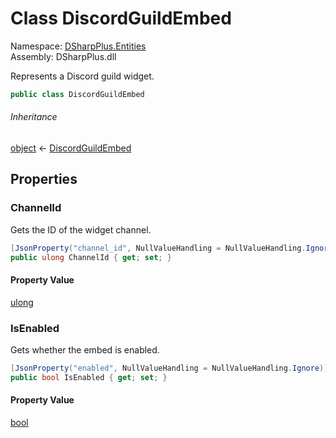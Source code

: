 # Class DiscordGuildEmbed

Namespace: [DSharpPlus.Entities](DSharpPlus.Entities.md)  
Assembly: DSharpPlus.dll

Represents a Discord guild widget.

```csharp
public class DiscordGuildEmbed
```

###### Inheritance

[object](https://learn.microsoft.com/dotnet/api/system.object) ← 
[DiscordGuildEmbed](DSharpPlus.Entities.DiscordGuildEmbed.md)

## Properties

### <a id="DSharpPlus_Entities_DiscordGuildEmbed_ChannelId"></a>ChannelId

Gets the ID of the widget channel.

```csharp
[JsonProperty("channel_id", NullValueHandling = NullValueHandling.Ignore)]
public ulong ChannelId { get; set; }
```

#### Property Value

[ulong](https://learn.microsoft.com/dotnet/api/system.uint64)

### <a id="DSharpPlus_Entities_DiscordGuildEmbed_IsEnabled"></a>IsEnabled

Gets whether the embed is enabled.

```csharp
[JsonProperty("enabled", NullValueHandling = NullValueHandling.Ignore)]
public bool IsEnabled { get; set; }
```

#### Property Value

[bool](https://learn.microsoft.com/dotnet/api/system.boolean)

